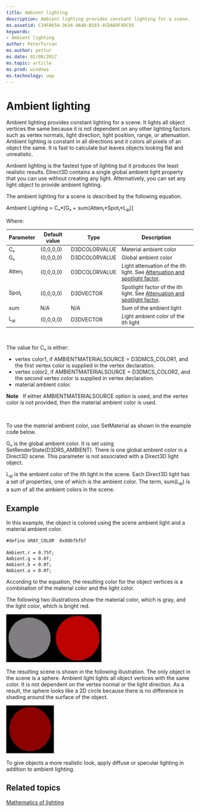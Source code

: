 ```yaml
---
title: Ambient lighting
description: Ambient lighting provides constant lighting for a scene.
ms.assetid: C34FA65A-3634-4A4B-B183-4CDA89F4DC95
keywords:
- Ambient lighting
author: PeterTurcan
ms.author: pettur
ms.date: 02/08/2017
ms.topic: article
ms.prod: windows
ms.technology: uwp
---
```


# Ambient lighting


Ambient lighting provides constant lighting for a scene. It lights all object vertices the same because it is not dependent on any other lighting factors such as vertex normals, light direction, light position, range, or attenuation. Ambient lighting is constant in all directions and it colors all pixels of an object the same. It is fast to calculate but leaves objects looking flat and unrealistic.

Ambient lighting is the fastest type of lighting but it produces the least realistic results. Direct3D contains a single global ambient light property that you can use without creating any light. Alternatively, you can set any light object to provide ambient lighting.

The ambient lighting for a scene is described by the following equation.

Ambient Lighting = Cₐ\*\[Gₐ + sum(Atten<sub>i</sub>\*Spot<sub>i</sub>\*L<sub>ai</sub>)\]

Where:

| Parameter         | Default value | Type          | Description                                                                                                       |
|-------------------|---------------|---------------|-------------------------------------------------------------------------------------------------------------------|
| Cₐ                | (0,0,0,0)     | D3DCOLORVALUE | Material ambient color                                                                                            |
| Gₐ                | (0,0,0,0)     | D3DCOLORVALUE | Global ambient color                                                                                              |
| Atten<sub>i</sub> | (0,0,0,0)     | D3DCOLORVALUE | Light attenuation of the ith light. See [Attenuation and spotlight factor](attenuation-and-spotlight-factor.md). |
| Spot<sub>i</sub>  | (0,0,0,0)     | D3DVECTOR     | Spotlight factor of the ith light. See [Attenuation and spotlight factor](attenuation-and-spotlight-factor.md).  |
| sum               | N/A           | N/A           | Sum of the ambient light                                                                                          |
| L<sub>ai</sub>    | (0,0,0,0)     | D3DVECTOR     | Light ambient color of the ith light                                                                              |

 

The value for Cₐ is either:

-   vertex color1, if AMBIENTMATERIALSOURCE = D3DMCS\_COLOR1, and the first vertex color is supplied in the vertex declaration.
-   vertex color2, if AMBIENTMATERIALSOURCE = D3DMCS\_COLOR2, and the second vertex color is supplied in vertex declaration.
-   material ambient color.

**Note**   If either AMBIENTMATERIALSOURCE option is used, and the vertex color is not provided, then the material ambient color is used.

 

To use the material ambient color, use SetMaterial as shown in the example code below.

Gₐ is the global ambient color. It is set using SetRenderState(D3DRS\_AMBIENT). There is one global ambient color in a Direct3D scene. This parameter is not associated with a Direct3D light object.

L<sub>ai</sub> is the ambient color of the ith light in the scene. Each Direct3D light has a set of properties, one of which is the ambient color. The term, sum(L<sub>ai</sub>) is a sum of all the ambient colors in the scene.

## <span id="Example"></span><span id="example"></span><span id="EXAMPLE"></span>Example


In this example, the object is colored using the scene ambient light and a material ambient color.

```
#define GRAY_COLOR  0x00bfbfbf

Ambient.r = 0.75f;
Ambient.g = 0.0f;
Ambient.b = 0.0f;
Ambient.a = 0.0f;
```

According to the equation, the resulting color for the object vertices is a combination of the material color and the light color.

The following two illustrations show the material color, which is gray, and the light color, which is bright red.

![illustration of a gray sphere](images/amb1.jpg)![illustration of a red sphere](images/lightred.jpg)

The resulting scene is shown in the following illustration. The only object in the scene is a sphere. Ambient light lights all object vertices with the same color. It is not dependent on the vertex normal or the light direction. As a result, the sphere looks like a 2D circle because there is no difference in shading around the surface of the object.

![illustration of a sphere with ambient lighting](images/lighta.jpg)

To give objects a more realistic look, apply diffuse or specular lighting in addition to ambient lighting.

## <span id="related-topics"></span>Related topics


[Mathematics of lighting](mathematics-of-lighting.md)

 

 




